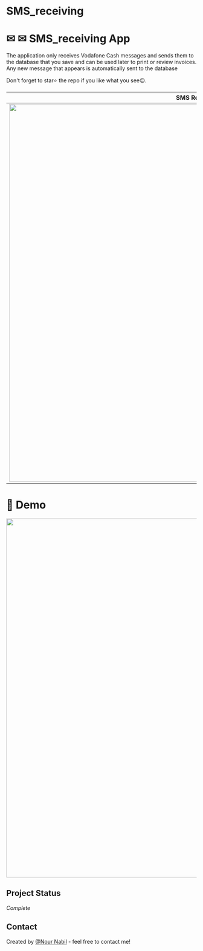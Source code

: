 # SMS_receiving
# ✉ ✉ SMS_receiving  App

The application only receives Vodafone Cash messages and sends them to the database that you save and can be used later to print or review invoices.
Any new message that appears is automatically sent to the database

Don't forget to star⭐ the repo if you like what you see😉.

| SMS Receiving | 
|------|
|<img src="https://media.licdn.com/dms/image/D4D22AQFyVJS0DHMI9w/feedshare-shrink_800/0/1713039458642?e=1716422400&v=beta&t=7iASL5hmNyDO6MAjpHGNiBMspCdQm5aPsMVAs-kbPPQ" width="1000">|

# 🎥 Demo
<img src="https://github.com/NourNabil2/SMS_receiving/blob/main/test/test.gif" width="1080" height="950">



   ## Project Status
   _Complete_
   
   ## Contact
Created by [@Nour Nabil](https://github.com/NourNabil2) - feel free to contact me!
